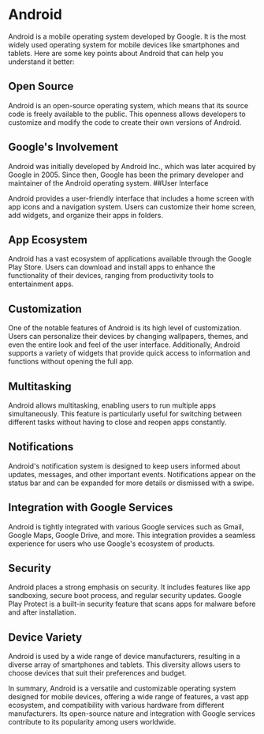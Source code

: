 # Android
Android is a mobile operating system developed by Google. It is the most widely used operating system for mobile devices like smartphones and tablets. Here are some key points about Android that can help you understand it better:

## Open Source

Android is an open-source operating system, which means that its source code is freely available to the public. This openness allows developers to customize and modify the code to create their own versions of Android.
## Google's Involvement

Android was initially developed by Android Inc., which was later acquired by Google in 2005. Since then, Google has been the primary developer and maintainer of the Android operating system.
##User Interface

Android provides a user-friendly interface that includes a home screen with app icons and a navigation system. Users can customize their home screen, add widgets, and organize their apps in folders.
## App Ecosystem

Android has a vast ecosystem of applications available through the Google Play Store. Users can download and install apps to enhance the functionality of their devices, ranging from productivity tools to entertainment apps.
## Customization

One of the notable features of Android is its high level of customization. Users can personalize their devices by changing wallpapers, themes, and even the entire look and feel of the user interface. Additionally, Android supports a variety of widgets that provide quick access to information and functions without opening the full app.
## Multitasking

Android allows multitasking, enabling users to run multiple apps simultaneously. This feature is particularly useful for switching between different tasks without having to close and reopen apps constantly.
## Notifications

Android's notification system is designed to keep users informed about updates, messages, and other important events. Notifications appear on the status bar and can be expanded for more details or dismissed with a swipe.
## Integration with Google Services

Android is tightly integrated with various Google services such as Gmail, Google Maps, Google Drive, and more. This integration provides a seamless experience for users who use Google's ecosystem of products.
## Security

Android places a strong emphasis on security. It includes features like app sandboxing, secure boot process, and regular security updates. Google Play Protect is a built-in security feature that scans apps for malware before and after installation.
## Device Variety

Android is used by a wide range of device manufacturers, resulting in a diverse array of smartphones and tablets. This diversity allows users to choose devices that suit their preferences and budget.

In summary, Android is a versatile and customizable operating system designed for mobile devices, offering a wide range of features, a vast app ecosystem, and compatibility with various hardware from different manufacturers. Its open-source nature and integration with Google services contribute to its popularity among users worldwide.
